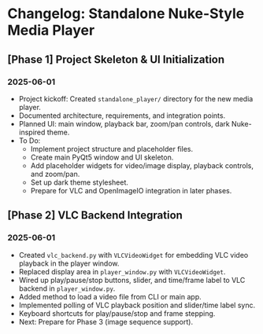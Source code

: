 # Changelog: Standalone Nuke-Style Media Player

## [Phase 1] Project Skeleton & UI Initialization

### 2025-06-01
- Project kickoff: Created `standalone_player/` directory for the new media player.
- Documented architecture, requirements, and integration points.
- Planned UI: main window, playback bar, zoom/pan controls, dark Nuke-inspired theme.
- To Do:
  - Implement project structure and placeholder files.
  - Create main PyQt5 window and UI skeleton.
  - Add placeholder widgets for video/image display, playback controls, and zoom/pan.
  - Set up dark theme stylesheet.
  - Prepare for VLC and OpenImageIO integration in later phases.

## [Phase 2] VLC Backend Integration

### 2025-06-01
- Created `vlc_backend.py` with `VLCVideoWidget` for embedding VLC video playback in the player window.
- Replaced display area in `player_window.py` with `VLCVideoWidget`.
- Wired up play/pause/stop buttons, slider, and time/frame label to VLC backend in `player_window.py`.
- Added method to load a video file from CLI or main app.
- Implemented polling of VLC playback position and slider/time label sync.
- Keyboard shortcuts for play/pause/stop and frame stepping.
- Next: Prepare for Phase 3 (image sequence support).
